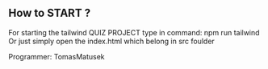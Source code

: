 ## How to START ?

For starting the tailwind QUIZ PROJECT type in command: npm run tailwind
Or just simply open the index.html which belong in src foulder

Programmer: TomasMatusek
